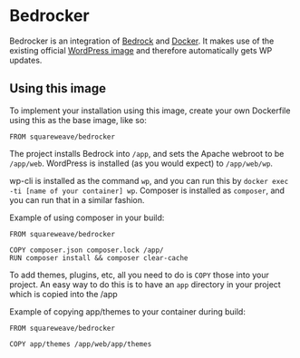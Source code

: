 # Bedrocker

Bedrocker is an integration of [Bedrock](https://github.com/roots/bedrock) and [Docker](http://www.docker.com).
It makes use of the existing official [WordPress image](http://hub.docker.com/_/wordpress/) and therefore automatically
gets WP updates.

## Using this image

To implement your installation using this image, create your own Dockerfile using this as the base image, like so:

    FROM squareweave/bedrocker

The project installs Bedrock into `/app`, and sets the Apache webroot to be `/app/web`. WordPress is installed (as you would expect) to `/app/web/wp`.

wp-cli is installed as the command `wp`, and you can run this by `docker exec -ti [name of your container] wp`. Composer is installed as `composer`, and you can run that in a similar fashion.

Example of using composer in your build:

    FROM squareweave/bedrocker

    COPY composer.json composer.lock /app/
    RUN composer install && composer clear-cache


To add themes, plugins, etc, all you need to do is `COPY` those into your project. An easy way to do this is to have an `app` directory in your project which is copied into the /app

Example of copying app/themes to your container during build:

    FROM squareweave/bedrocker

    COPY app/themes /app/web/app/themes
